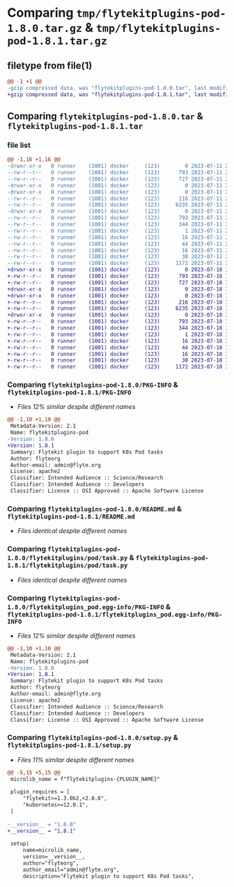 # Comparing `tmp/flytekitplugins-pod-1.8.0.tar.gz` & `tmp/flytekitplugins-pod-1.8.1.tar.gz`

## filetype from file(1)

```diff
@@ -1 +1 @@
-gzip compressed data, was "flytekitplugins-pod-1.8.0.tar", last modified: Tue Jul 11 22:07:19 2023, max compression
+gzip compressed data, was "flytekitplugins-pod-1.8.1.tar", last modified: Tue Jul 18 18:01:38 2023, max compression
```

## Comparing `flytekitplugins-pod-1.8.0.tar` & `flytekitplugins-pod-1.8.1.tar`

### file list

```diff
@@ -1,16 +1,16 @@
-drwxr-xr-x   0 runner    (1001) docker     (123)        0 2023-07-11 22:07:19.379706 flytekitplugins-pod-1.8.0/
--rw-r--r--   0 runner    (1001) docker     (123)      793 2023-07-11 22:07:19.379706 flytekitplugins-pod-1.8.0/PKG-INFO
--rw-r--r--   0 runner    (1001) docker     (123)      727 2023-07-11 22:06:52.000000 flytekitplugins-pod-1.8.0/README.md
-drwxr-xr-x   0 runner    (1001) docker     (123)        0 2023-07-11 22:07:19.375706 flytekitplugins-pod-1.8.0/flytekitplugins/
-drwxr-xr-x   0 runner    (1001) docker     (123)        0 2023-07-11 22:07:19.379706 flytekitplugins-pod-1.8.0/flytekitplugins/pod/
--rw-r--r--   0 runner    (1001) docker     (123)      216 2023-07-11 22:06:52.000000 flytekitplugins-pod-1.8.0/flytekitplugins/pod/__init__.py
--rw-r--r--   0 runner    (1001) docker     (123)     6235 2023-07-11 22:06:52.000000 flytekitplugins-pod-1.8.0/flytekitplugins/pod/task.py
-drwxr-xr-x   0 runner    (1001) docker     (123)        0 2023-07-11 22:07:19.379706 flytekitplugins-pod-1.8.0/flytekitplugins_pod.egg-info/
--rw-r--r--   0 runner    (1001) docker     (123)      793 2023-07-11 22:07:19.000000 flytekitplugins-pod-1.8.0/flytekitplugins_pod.egg-info/PKG-INFO
--rw-r--r--   0 runner    (1001) docker     (123)      344 2023-07-11 22:07:19.000000 flytekitplugins-pod-1.8.0/flytekitplugins_pod.egg-info/SOURCES.txt
--rw-r--r--   0 runner    (1001) docker     (123)        1 2023-07-11 22:07:19.000000 flytekitplugins-pod-1.8.0/flytekitplugins_pod.egg-info/dependency_links.txt
--rw-r--r--   0 runner    (1001) docker     (123)       16 2023-07-11 22:07:19.000000 flytekitplugins-pod-1.8.0/flytekitplugins_pod.egg-info/namespace_packages.txt
--rw-r--r--   0 runner    (1001) docker     (123)       44 2023-07-11 22:07:19.000000 flytekitplugins-pod-1.8.0/flytekitplugins_pod.egg-info/requires.txt
--rw-r--r--   0 runner    (1001) docker     (123)       16 2023-07-11 22:07:19.000000 flytekitplugins-pod-1.8.0/flytekitplugins_pod.egg-info/top_level.txt
--rw-r--r--   0 runner    (1001) docker     (123)       38 2023-07-11 22:07:19.379706 flytekitplugins-pod-1.8.0/setup.cfg
--rw-r--r--   0 runner    (1001) docker     (123)     1172 2023-07-11 22:07:11.000000 flytekitplugins-pod-1.8.0/setup.py
+drwxr-xr-x   0 runner    (1001) docker     (123)        0 2023-07-18 18:01:38.927021 flytekitplugins-pod-1.8.1/
+-rw-r--r--   0 runner    (1001) docker     (123)      793 2023-07-18 18:01:38.927021 flytekitplugins-pod-1.8.1/PKG-INFO
+-rw-r--r--   0 runner    (1001) docker     (123)      727 2023-07-18 18:01:17.000000 flytekitplugins-pod-1.8.1/README.md
+drwxr-xr-x   0 runner    (1001) docker     (123)        0 2023-07-18 18:01:38.923021 flytekitplugins-pod-1.8.1/flytekitplugins/
+drwxr-xr-x   0 runner    (1001) docker     (123)        0 2023-07-18 18:01:38.923021 flytekitplugins-pod-1.8.1/flytekitplugins/pod/
+-rw-r--r--   0 runner    (1001) docker     (123)      216 2023-07-18 18:01:17.000000 flytekitplugins-pod-1.8.1/flytekitplugins/pod/__init__.py
+-rw-r--r--   0 runner    (1001) docker     (123)     6235 2023-07-18 18:01:17.000000 flytekitplugins-pod-1.8.1/flytekitplugins/pod/task.py
+drwxr-xr-x   0 runner    (1001) docker     (123)        0 2023-07-18 18:01:38.923021 flytekitplugins-pod-1.8.1/flytekitplugins_pod.egg-info/
+-rw-r--r--   0 runner    (1001) docker     (123)      793 2023-07-18 18:01:38.000000 flytekitplugins-pod-1.8.1/flytekitplugins_pod.egg-info/PKG-INFO
+-rw-r--r--   0 runner    (1001) docker     (123)      344 2023-07-18 18:01:38.000000 flytekitplugins-pod-1.8.1/flytekitplugins_pod.egg-info/SOURCES.txt
+-rw-r--r--   0 runner    (1001) docker     (123)        1 2023-07-18 18:01:38.000000 flytekitplugins-pod-1.8.1/flytekitplugins_pod.egg-info/dependency_links.txt
+-rw-r--r--   0 runner    (1001) docker     (123)       16 2023-07-18 18:01:38.000000 flytekitplugins-pod-1.8.1/flytekitplugins_pod.egg-info/namespace_packages.txt
+-rw-r--r--   0 runner    (1001) docker     (123)       44 2023-07-18 18:01:38.000000 flytekitplugins-pod-1.8.1/flytekitplugins_pod.egg-info/requires.txt
+-rw-r--r--   0 runner    (1001) docker     (123)       16 2023-07-18 18:01:38.000000 flytekitplugins-pod-1.8.1/flytekitplugins_pod.egg-info/top_level.txt
+-rw-r--r--   0 runner    (1001) docker     (123)       38 2023-07-18 18:01:38.927021 flytekitplugins-pod-1.8.1/setup.cfg
+-rw-r--r--   0 runner    (1001) docker     (123)     1172 2023-07-18 18:01:33.000000 flytekitplugins-pod-1.8.1/setup.py
```

### Comparing `flytekitplugins-pod-1.8.0/PKG-INFO` & `flytekitplugins-pod-1.8.1/PKG-INFO`

 * *Files 12% similar despite different names*

```diff
@@ -1,10 +1,10 @@
 Metadata-Version: 2.1
 Name: flytekitplugins-pod
-Version: 1.8.0
+Version: 1.8.1
 Summary: Flytekit plugin to support K8s Pod tasks
 Author: flyteorg
 Author-email: admin@flyte.org
 License: apache2
 Classifier: Intended Audience :: Science/Research
 Classifier: Intended Audience :: Developers
 Classifier: License :: OSI Approved :: Apache Software License
```

### Comparing `flytekitplugins-pod-1.8.0/README.md` & `flytekitplugins-pod-1.8.1/README.md`

 * *Files identical despite different names*

### Comparing `flytekitplugins-pod-1.8.0/flytekitplugins/pod/task.py` & `flytekitplugins-pod-1.8.1/flytekitplugins/pod/task.py`

 * *Files identical despite different names*

### Comparing `flytekitplugins-pod-1.8.0/flytekitplugins_pod.egg-info/PKG-INFO` & `flytekitplugins-pod-1.8.1/flytekitplugins_pod.egg-info/PKG-INFO`

 * *Files 12% similar despite different names*

```diff
@@ -1,10 +1,10 @@
 Metadata-Version: 2.1
 Name: flytekitplugins-pod
-Version: 1.8.0
+Version: 1.8.1
 Summary: Flytekit plugin to support K8s Pod tasks
 Author: flyteorg
 Author-email: admin@flyte.org
 License: apache2
 Classifier: Intended Audience :: Science/Research
 Classifier: Intended Audience :: Developers
 Classifier: License :: OSI Approved :: Apache Software License
```

### Comparing `flytekitplugins-pod-1.8.0/setup.py` & `flytekitplugins-pod-1.8.1/setup.py`

 * *Files 11% similar despite different names*

```diff
@@ -5,15 +5,15 @@
 microlib_name = f"flytekitplugins-{PLUGIN_NAME}"
 
 plugin_requires = [
     "flytekit>=1.3.0b2,<2.0.0",
     "kubernetes>=12.0.1",
 ]
 
-__version__ = "1.8.0"
+__version__ = "1.8.1"
 
 setup(
     name=microlib_name,
     version=__version__,
     author="flyteorg",
     author_email="admin@flyte.org",
     description="Flytekit plugin to support K8s Pod tasks",
```

